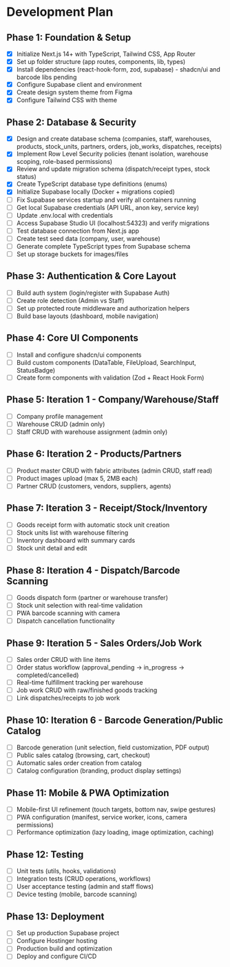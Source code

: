 # Development Plan

## Phase 1: Foundation & Setup
- [x] Initialize Next.js 14+ with TypeScript, Tailwind CSS, App Router
- [x] Set up folder structure (app routes, components, lib, types)
- [x] Install dependencies (react-hook-form, zod, supabase) - shadcn/ui and barcode libs pending
- [x] Configure Supabase client and environment
- [x] Create design system theme from Figma
- [x] Configure Tailwind CSS with theme

## Phase 2: Database & Security
- [x] Design and create database schema (companies, staff, warehouses, products, stock_units, partners, orders, job_works, dispatches, receipts)
- [x] Implement Row Level Security policies (tenant isolation, warehouse scoping, role-based permissions)
- [x] Review and update migration schema (dispatch/receipt types, stock status)
- [x] Create TypeScript database type definitions (enums)
- [x] Initialize Supabase locally (Docker + migrations copied)
- [ ] Fix Supabase services startup and verify all containers running
- [ ] Get local Supabase credentials (API URL, anon key, service key)
- [ ] Update .env.local with credentials
- [ ] Access Supabase Studio UI (localhost:54323) and verify migrations
- [ ] Test database connection from Next.js app
- [ ] Create test seed data (company, user, warehouse)
- [ ] Generate complete TypeScript types from Supabase schema
- [ ] Set up storage buckets for images/files

## Phase 3: Authentication & Core Layout
- [ ] Build auth system (login/register with Supabase Auth)
- [ ] Create role detection (Admin vs Staff)
- [ ] Set up protected route middleware and authorization helpers
- [ ] Build base layouts (dashboard, mobile navigation)

## Phase 4: Core UI Components
- [ ] Install and configure shadcn/ui components
- [ ] Build custom components (DataTable, FileUpload, SearchInput, StatusBadge)
- [ ] Create form components with validation (Zod + React Hook Form)

## Phase 5: Iteration 1 - Company/Warehouse/Staff
- [ ] Company profile management
- [ ] Warehouse CRUD (admin only)
- [ ] Staff CRUD with warehouse assignment (admin only)

## Phase 6: Iteration 2 - Products/Partners
- [ ] Product master CRUD with fabric attributes (admin CRUD, staff read)
- [ ] Product images upload (max 5, 2MB each)
- [ ] Partner CRUD (customers, vendors, suppliers, agents)

## Phase 7: Iteration 3 - Receipt/Stock/Inventory
- [ ] Goods receipt form with automatic stock unit creation
- [ ] Stock units list with warehouse filtering
- [ ] Inventory dashboard with summary cards
- [ ] Stock unit detail and edit

## Phase 8: Iteration 4 - Dispatch/Barcode Scanning
- [ ] Goods dispatch form (partner or warehouse transfer)
- [ ] Stock unit selection with real-time validation
- [ ] PWA barcode scanning with camera
- [ ] Dispatch cancellation functionality

## Phase 9: Iteration 5 - Sales Orders/Job Work
- [ ] Sales order CRUD with line items
- [ ] Order status workflow (approval_pending → in_progress → completed/cancelled)
- [ ] Real-time fulfillment tracking per warehouse
- [ ] Job work CRUD with raw/finished goods tracking
- [ ] Link dispatches/receipts to job work

## Phase 10: Iteration 6 - Barcode Generation/Public Catalog
- [ ] Barcode generation (unit selection, field customization, PDF output)
- [ ] Public sales catalog (browsing, cart, checkout)
- [ ] Automatic sales order creation from catalog
- [ ] Catalog configuration (branding, product display settings)

## Phase 11: Mobile & PWA Optimization
- [ ] Mobile-first UI refinement (touch targets, bottom nav, swipe gestures)
- [ ] PWA configuration (manifest, service worker, icons, camera permissions)
- [ ] Performance optimization (lazy loading, image optimization, caching)

## Phase 12: Testing
- [ ] Unit tests (utils, hooks, validations)
- [ ] Integration tests (CRUD operations, workflows)
- [ ] User acceptance testing (admin and staff flows)
- [ ] Device testing (mobile, barcode scanning)

## Phase 13: Deployment
- [ ] Set up production Supabase project
- [ ] Configure Hostinger hosting
- [ ] Production build and optimization
- [ ] Deploy and configure CI/CD
